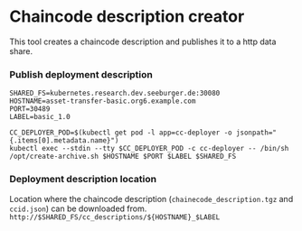 # Chaincode description creator

This tool creates a chaincode description and publishes it to a http data share.

### Publish deployment description
```
SHARED_FS=kubernetes.research.dev.seeburger.de:30080
HOSTNAME=asset-transfer-basic.org6.example.com
PORT=30489
LABEL=basic_1.0

CC_DEPLOYER_POD=$(kubectl get pod -l app=cc-deployer -o jsonpath="{.items[0].metadata.name}")
kubectl exec --stdin --tty $CC_DEPLOYER_POD -c cc-deployer -- /bin/sh /opt/create-archive.sh $HOSTNAME $PORT $LABEL $SHARED_FS
```

### Deployment description location
Location where the chaincode description (``chainecode_description.tgz`` and ``ccid.json``) can be downloaded from.
``
http://$SHARED_FS/cc_descriptions/${HOSTNAME}_$LABEL
``

